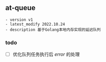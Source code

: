 ## at-queue

```text
- version v1
- latest_modify 2022.10.24
- description 基于Golang本地内存实现的延迟队列
```

### todo

- [ ] 优化队列任务执行后 *error* 的处理
